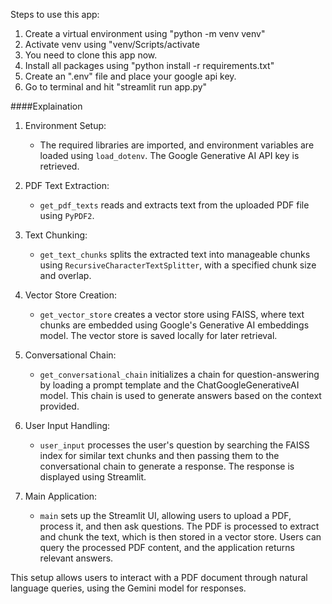 
Steps to use this app:
1) Create a virtual environment using "python -m venv venv"
2) Activate venv using "venv/Scripts/activate
3) You need to clone this app now.
4) Install all packages using "python install -r requirements.txt"
5) Create an ".env" file and place your google api key.
6) Go to terminal and hit "streamlit run app.py"




####Explaination
1. Environment Setup:
   - The required libraries are imported, and environment variables are loaded using `load_dotenv`. The Google Generative AI API key is retrieved.

2. PDF Text Extraction:
   - `get_pdf_texts` reads and extracts text from the uploaded PDF file using `PyPDF2`.

3. Text Chunking:
   - `get_text_chunks` splits the extracted text into manageable chunks using `RecursiveCharacterTextSplitter`, with a specified chunk size and overlap.

4. Vector Store Creation:
   - `get_vector_store` creates a vector store using FAISS, where text chunks are embedded using Google's Generative AI embeddings model. The vector store is saved locally for later retrieval.

5. Conversational Chain:
   - `get_conversational_chain` initializes a chain for question-answering by loading a prompt template and the ChatGoogleGenerativeAI model. This chain is used to generate answers based on the context provided.

6. User Input Handling:
   - `user_input` processes the user's question by searching the FAISS index for similar text chunks and then passing them to the conversational chain to generate a response. The response is displayed using Streamlit.

7. Main Application:
   - `main` sets up the Streamlit UI, allowing users to upload a PDF, process it, and then ask questions. The PDF is processed to extract and chunk the text, which is then stored in a vector store. Users can query the processed PDF content, and the application returns relevant answers.

This setup allows users to interact with a PDF document through natural language queries, using the Gemini model for responses.
